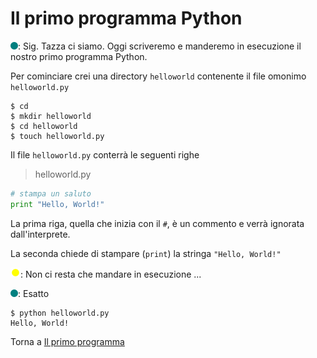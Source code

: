 # Il primo programma Python

![](../../images/people/tess.png): Sig. Tazza ci siamo. Oggi scriveremo e manderemo
in esecuzione il nostro primo programma Python.

Per cominciare crei una directory `helloworld` contenente il file omonimo `helloworld.py`

```
$ cd
$ mkdir helloworld
$ cd helloworld
$ touch helloworld.py
```

Il file `helloworld.py` conterrà le seguenti righe

> helloworld.py

```py
# stampa un saluto
print "Hello, World!"
```

La prima riga, quella che inizia con il `#`, è un commento e verrà
ignorata dall'interprete.

La seconda chiede di stampare (`print`) la stringa `"Hello, World!"`

![](../../images/people/tazza.png): Non ci resta che mandare in esecuzione ...

![](../../images/people/tess.png): Esatto

```
$ python helloworld.py
Hello, World!
```

Torna a [Il primo programma](../summary.md)
